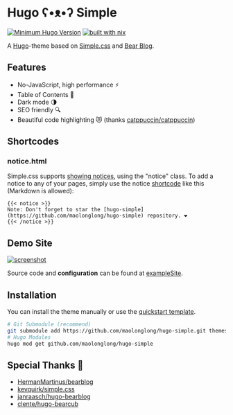# Hugo ʕ•ᴥ•ʔ Simple

[![Minimum Hugo Version](https://img.shields.io/static/v1?label=min-HUGO-version&message=>=v0.112.4&color=blue&logo=hugo)](https://github.com/gohugoio/hugo/releases/tag/v0.112.4)
[![built with nix](https://builtwithnix.org/badge.svg)](https://builtwithnix.org)

A [Hugo](https://gohugo.io/)-theme based on [Simple.css](https://simplecss.org/) and [Bear Blog](https://bearblog.dev).

## Features

- No-JavaScript, high performance ⚡
- Table of Contents 📌
- Dark mode 🌗
- SEO friendly 🔍
- Beautiful code highlighting 😻 (thanks [catppuccin/catppuccin](https://github.com/catppuccin/catppuccin))

## Shortcodes

### notice.html

Simple.css supports [showing notices](https://test.simplecss.org/#classes), using the "notice" class. To add a notice to any of your pages, simply use the notice [shortcode](https://gohugo.io/content-management/shortcodes/) like this (Markdown is allowed):

```
{{< notice >}}
Note: Don't forget to star the [hugo-simple](https://github.com/maolonglong/hugo-simple) repository. ❤️
{{< /notice >}}
```

## Demo Site

[![screenshot](https://raw.githubusercontent.com/maolonglong/hugo-simple/main/images/tn.png)](https://maolonglong.github.io/hugo-simple/)

Source code and **configuration** can be found at [exampleSite](https://github.com/maolonglong/hugo-simple/tree/main/exampleSite).

## Installation

You can install the theme manually or use the [quickstart template](https://github.com/maolonglong/hugo-simple-starter).

```bash
# Git Submodule (recommend)
git submodule add https://github.com/maolonglong/hugo-simple.git themes/hugo-simple
# Hugo Modules
hugo mod get github.com/maolonglong/hugo-simple
```

## Special Thanks 🎁

- [HermanMartinus/bearblog](https://github.com/HermanMartinus/bearblog)
- [kevquirk/simple.css](https://github.com/kevquirk/simple.css)
- [janraasch/hugo-bearblog](https://github.com/janraasch/hugo-bearblog)
- [clente/hugo-bearcub](https://github.com/clente/hugo-bearcub)

